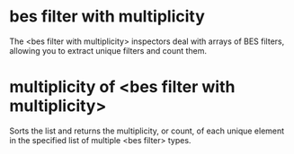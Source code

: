 # bes filter with multiplicity

The &lt;bes filter with multiplicity&gt; inspectors deal with arrays of BES filters, allowing you to extract unique filters and count them.

# multiplicity of &lt;bes filter with multiplicity&gt;

Sorts the list and returns the multiplicity, or count, of each unique element in the specified list of multiple &lt;bes filter&gt; types.
